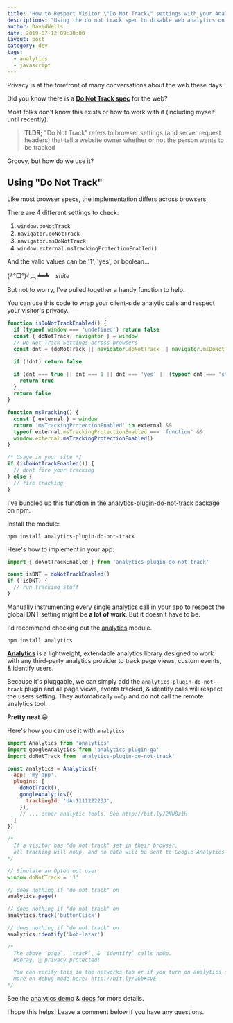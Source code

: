 ```yaml
---
title: "How to Respect Visitor \"Do Not Track\" settings with your Analytics tools"
descriptions: "Using the do not track spec to disable web analytics on your website or app"
author: DavidWells
date: 2019-07-12 09:30:00
layout: post
category: dev
tags:
  - analytics
  - javascript
---
```


Privacy is at the forefront of many conversations about the web these days.

Did you know there is a [**Do Not Track spec**](https://www.w3.org/TR/tracking-dnt/) for the web?

Most folks don't know this exists or how to work with it (including myself until recently).

> **TLDR;** "Do Not Track" refers to browser settings (and server request headers) that tell a website owner whether or not the person wants to be tracked

Groovy, but how do we use it?

## Using "Do Not Track"

Like most browser specs, the implementation differs across browsers.

There are 4 different settings to check:

1. `window.doNotTrack`
2. `navigator.doNotTrack`
3. `navigator.msDoNotTrack`
4. `window.external.msTrackingProtectionEnabled()`

And the valid values can be '1', 'yes', or boolean...

(╯°□°)╯︵ ┻━┻  &nbsp;&nbsp; *shite*

But not to worry, I've pulled together a handy function to help.

You can use this code to wrap your client-side analytic calls and respect your visitor's privacy.

```js
function isDoNotTrackEnabled() {
  if (typeof window === 'undefined') return false
  const { doNotTrack, navigator } = window
  // Do Not Track Settings across browsers
  const dnt = (doNotTrack || navigator.doNotTrack || navigator.msDoNotTrack || msTracking())

  if (!dnt) return false

  if (dnt === true || dnt === 1 || dnt === 'yes' || (typeof dnt === 'string' && dnt.charAt(0) === '1')) {
    return true
  }
  return false
}

function msTracking() {
  const { external } = window
  return 'msTrackingProtectionEnabled' in external &&
  typeof external.msTrackingProtectionEnabled === 'function' &&
  window.external.msTrackingProtectionEnabled()
}

/* Usage in your site */
if (isDoNotTrackEnabled()) {
  // dont fire your tracking
} else {
  // fire tracking
}
```

I've bundled up this function in the [analytics-plugin-do-not-track](https://www.npmjs.com/package/analytics-plugin-do-not-track) package on npm.

Install the module:

```
npm install analytics-plugin-do-not-track
```

Here's how to implement in your app:

```js
import { doNotTrackEnabled } from 'analytics-plugin-do-not-track'

const isDNT = doNotTrackEnabled()
if (!isDNT) {
  // run tracking stuff
}
```

Manually instrumenting every single analytics call in your app to respect the global DNT setting might be **a lot of work**. But it doesn't have to be.

I'd recommend checking out the [analytics](https://www.npmjs.com/package/analytics) module.

```
npm install analytics
```

[**Analytics**](https://www.npmjs.com/package/analytics) is a lightweight, extendable analytics library designed to work with any third-party analytics provider to track page views, custom events, & identify users.

Because it's pluggable, we can simply add the `analytics-plugin-do-not-track` plugin and all page views, events tracked, & identify calls will respect the users setting. They automatically `noOp` and do not call the remote analytics tool.

**Pretty neat** 😁

Here's how you can use it with `analytics`

```js
import Analytics from 'analytics'
import googleAnalytics from 'analytics-plugin-ga'
import doNotTrack from 'analytics-plugin-do-not-track'

const analytics = Analytics({
  app: 'my-app',
  plugins: [
    doNotTrack(),
    googleAnalytics({
      trackingId: 'UA-1111222233',
    }),
    // ... other analytic tools. See http://bit.ly/2NU8z1H
  ]
})

/*
  If a visitor has "do not track" set in their browser,
  all tracking will noOp, and no data will be sent to Google Analytics
*/

// Simulate an Opted out user
window.doNotTrack = '1'

// does nothing if "do not track" on
analytics.page()

// does nothing if "do not track" on
analytics.track('buttonClick')

// does nothing if "do not track" on
analytics.identify('bob-lazar')

/*
  The above `page`, `track`, & `identify` calls noOp.
  Hooray, 🎉 privacy protected!

  You can verify this in the networks tab or if you turn on analytics debug mode.
  More on debug mode here: http://bit.ly/2GbKsVE
*/
```

See the [analytics demo](https://analytics-demo.netlify.com/) & [docs](https://github.com/davidwells/analytics#table-of-contents) for more details.

I hope this helps! Leave a comment below if you have any questions.
